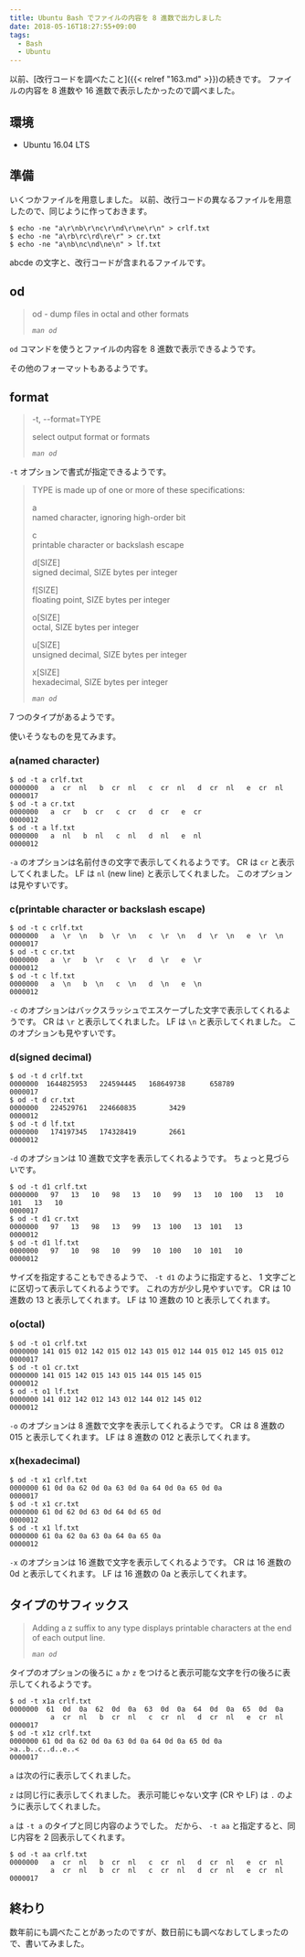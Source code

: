 ```yaml
---
title: Ubuntu Bash でファイルの内容を 8 進数で出力しました
date: 2018-05-16T18:27:55+09:00
tags:
  - Bash
  - Ubuntu
---
```


以前、[改行コードを調べたこと]({{< relref "163.md" >}})の続きです。
ファイルの内容を 8 進数や 16 進数で表示したかったので調べました。

<!--more-->

## 環境

* Ubuntu 16.04 LTS

## 準備

いくつかファイルを用意しました。
以前、改行コードの異なるファイルを用意したので、同じように作っておきます。

```
$ echo -ne "a\r\nb\r\nc\r\nd\r\ne\r\n" > crlf.txt
$ echo -ne "a\rb\rc\rd\re\r" > cr.txt
$ echo -ne "a\nb\nc\nd\ne\n" > lf.txt
```

abcde の文字と、改行コードが含まれるファイルです。

## od

> od - dump files in octal and other formats
>
> <cite>`man od`</cite>

`od` コマンドを使うとファイルの内容を 8 進数で表示できるようです。

その他のフォーマットもあるようです。

## format

> -t, --format=TYPE
>
> select output format or formats
>
> <cite>`man od`</cite>

`-t` オプションで書式が指定できるようです。

> TYPE is made up of one or more of these specifications:
>
> a  
> named character, ignoring high-order bit
>
> c  
> printable character or backslash escape
>
> d[SIZE]  
> signed decimal, SIZE bytes per integer
>
> f[SIZE]  
> floating point, SIZE bytes per integer
>
> o[SIZE]  
> octal, SIZE bytes per integer
>
> u[SIZE]  
> unsigned decimal, SIZE bytes per integer
>
> x[SIZE]  
> hexadecimal, SIZE bytes per integer
>
> <cite>`man od`</cite>

7 つのタイプがあるようです。

使いそうなものを見てみます。

### a(named character)

```
$ od -t a crlf.txt
0000000   a  cr  nl   b  cr  nl   c  cr  nl   d  cr  nl   e  cr  nl
0000017
$ od -t a cr.txt
0000000   a  cr   b  cr   c  cr   d  cr   e  cr
0000012
$ od -t a lf.txt
0000000   a  nl   b  nl   c  nl   d  nl   e  nl
0000012
```

`-a` のオプションは名前付きの文字で表示してくれるようです。
CR は `cr` と表示してくれました。
LF は `nl` (new line) と表示してくれました。
このオプションは見やすいです。

### c(printable character or backslash escape)

```
$ od -t c crlf.txt
0000000   a  \r  \n   b  \r  \n   c  \r  \n   d  \r  \n   e  \r  \n
0000017
$ od -t c cr.txt
0000000   a  \r   b  \r   c  \r   d  \r   e  \r
0000012
$ od -t c lf.txt
0000000   a  \n   b  \n   c  \n   d  \n   e  \n
0000012
```

`-c` のオプションはバックスラッシュでエスケープした文字で表示してくれるようです。
CR は `\r` と表示してくれました。
LF は `\n` と表示してくれました。
このオプションも見やすいです。

### d(signed decimal)

```
$ od -t d crlf.txt
0000000  1644825953   224594445   168649738      658789
0000017
$ od -t d cr.txt
0000000   224529761   224660835        3429
0000012
$ od -t d lf.txt
0000000   174197345   174328419        2661
0000012
```

`-d` のオプションは 10 進数で文字を表示してくれるようです。
ちょっと見づらいです。

```
$ od -t d1 crlf.txt
0000000   97   13   10   98   13   10   99   13   10  100   13   10  101   13   10
0000017
$ od -t d1 cr.txt
0000000   97   13   98   13   99   13  100   13  101   13
0000012
$ od -t d1 lf.txt
0000000   97   10   98   10   99   10  100   10  101   10
0000012
```

サイズを指定することもできるようで、 `-t d1` のように指定すると、 1 文字ごとに区切って表示してくれるようです。
これの方が少し見やすいです。
CR は 10 進数の 13 と表示してくれます。
LF は 10 進数の 10 と表示してくれます。

### o(octal)

```
$ od -t o1 crlf.txt
0000000 141 015 012 142 015 012 143 015 012 144 015 012 145 015 012
0000017
$ od -t o1 cr.txt
0000000 141 015 142 015 143 015 144 015 145 015
0000012
$ od -t o1 lf.txt
0000000 141 012 142 012 143 012 144 012 145 012
0000012
```

`-o` のオプションは 8 進数で文字を表示してくれるようです。
CR は 8 進数の 015 と表示してくれます。
LF は 8 進数の 012 と表示してくれます。

### x(hexadecimal)

```
$ od -t x1 crlf.txt
0000000 61 0d 0a 62 0d 0a 63 0d 0a 64 0d 0a 65 0d 0a
0000017
$ od -t x1 cr.txt
0000000 61 0d 62 0d 63 0d 64 0d 65 0d
0000012
$ od -t x1 lf.txt
0000000 61 0a 62 0a 63 0a 64 0a 65 0a
0000012
```

`-x` のオプションは 16 進数で文字を表示してくれるようです。
CR は 16 進数の 0d と表示してくれます。
LF は 16 進数の 0a と表示してくれます。

## タイプのサフィックス

> Adding a z suffix to any type displays printable characters at the end of each output line.
>
> <cite>`man od`</cite>

タイプのオプションの後ろに `a` か `z` をつけると表示可能な文字を行の後ろに表示してくれるようです。

```
$ od -t x1a crlf.txt
0000000  61  0d  0a  62  0d  0a  63  0d  0a  64  0d  0a  65  0d  0a
          a  cr  nl   b  cr  nl   c  cr  nl   d  cr  nl   e  cr  nl
0000017
$ od -t x1z crlf.txt
0000000 61 0d 0a 62 0d 0a 63 0d 0a 64 0d 0a 65 0d 0a     >a..b..c..d..e..<
0000017
```

`a` は次の行に表示してくれました。

`z` は同じ行に表示してくれました。
表示可能じゃない文字 (CR や LF) は `.` のように表示してくれました。

`a` は `-t a` のタイプと同じ内容のようでした。
だから、 `-t aa` と指定すると、同じ内容を 2 回表示してくれます。

```
$ od -t aa crlf.txt
0000000   a  cr  nl   b  cr  nl   c  cr  nl   d  cr  nl   e  cr  nl
          a  cr  nl   b  cr  nl   c  cr  nl   d  cr  nl   e  cr  nl
0000017
```

## 終わり

数年前にも調べたことがあったのですが、数日前にも調べなおしてしまったので、書いてみました。
